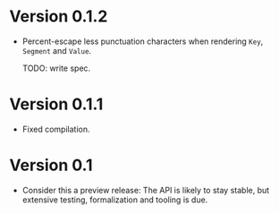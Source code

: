 # Version 0.1.2

* Percent-escape less punctuation characters when rendering `Key`, `Segment` and
  `Value`.

  TODO: write spec.


# Version 0.1.1

* Fixed compilation.


# Version 0.1

* Consider this a preview release: The API is likely to stay stable, but
  extensive testing, formalization and tooling is due.
